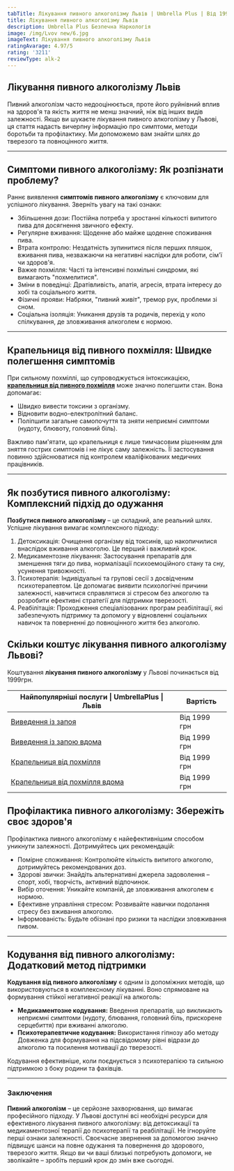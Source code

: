 ```yaml
---
tabTitle: Лікування пивного алкоголізму Львів | Umbrella Plus | Від 1999 грн
title: Лікування пивного алкоголізму Львів
description: Umbrella Plus Безпечна Наркологія
image: /img/Lvov new/6.jpg
imageText: Лікування пивного алкоголізму Львів
ratingAvarage: 4.97/5
rating: '3211'
reviewType: alk-2
---
```


## Лікування пивного алкоголізму Львів

Пивний алкоголізм часто недооцінюється, проте його руйнівний вплив на здоров'я та якість життя не менш значний, ніж від інших видів залежності. Якщо ви шукаєте лікування пивного алкоголізму у Львові, ця стаття надасть вичерпну інформацію про симптоми, методи боротьби та профілактику. Ми допоможемо вам знайти шлях до тверезого та повноцінного життя.

***

## Симптоми пивного алкоголізму: Як розпізнати проблему?

Раннє виявлення **симптомів пивного алкоголізму** є ключовим для успішного лікування. Зверніть увагу на такі ознаки:

* Збільшення дози: Постійна потреба у зростанні кількості випитого пива для досягнення звичного ефекту.
* Регулярне вживання: Щоденне або майже щоденне споживання пива.
* Втрата контролю: Нездатність зупинитися після перших пляшок, вживання пива, незважаючи на негативні наслідки для роботи, сім'ї чи здоров'я.
* Важке похмілля: Часті та інтенсивні похмільні синдроми, які вимагають "похмелитися".
* Зміни в поведінці: Дратівливість, апатія, агресія, втрата інтересу до хобі та соціального життя.
* Фізичні прояви: Набряки, "пивний живіт", тремор рук, проблеми зі сном.
* Соціальна ізоляція: Уникання друзів та родичів, перехід у коло спілкування, де зловживання алкоголем є нормою.

***

## Крапельниця від пивного похмілля: Швидке полегшення симптомів

При сильному похміллі, що супроводжується інтоксикацією, **[крапельниця від пивного похмілля](https://umbrella-plus.com.ua/uk/lviv/kapelnica_ot_alkogola_lvov/)** може значно полегшити стан. Вона допомагає:

* Швидко вивести токсини з організму.
* Відновити водно-електролітний баланс.
* Поліпшити загальне самопочуття та зняти неприємні симптоми (нудоту, блювоту, головний біль).

Важливо пам'ятати, що крапельниця є лише тимчасовим рішенням для зняття гострих симптомів і не лікує саму залежність. Її застосування повинно здійснюватися під контролем кваліфікованих медичних працівників.

***

## Як позбутися пивного алкоголізму: Комплексний підхід до одужання

**Позбутися пивного алкоголізму** – це складний, але реальний шлях. Успішне лікування вимагає комплексного підходу:

1. Детоксикація: Очищення організму від токсинів, що накопичилися внаслідок вживання алкоголю. Це перший і важливий крок.
2. Медикаментозне лікування: Застосування препаратів для зменшення тяги до пива, нормалізації психоемоційного стану та сну, усунення тривожності.
3. Психотерапія: Індивідуальні та групові сесії з досвідченим психотерапевтом. Це допомагає виявити психологічні причини залежності, навчитися справлятися зі стресом без алкоголю та розробити ефективні стратегії для підтримки тверезості.
4. Реабілітація: Проходження спеціалізованих програм реабілітації, які забезпечують підтримку та допомогу у відновленні соціальних навичок та поверненні до повноцінного життя без алкоголю.

## Скільки коштує лікування пивного алкоголізму Львові?

Коштування **лікування пивного алкоголізму** у Львові починається від 1999грн.

| Найпопулярніші послуги \| UmbrellaPlus \| Львів                                                                 | Вартість     |
| --------------------------------------------------------------------------------------------------------------- | ------------ |
| [Виведення із запоя](https://umbrella-plus.com.ua/uk/lviv/vivod-iz-zapoia-lvov-ua/)                             | Від 1999 грн |
| [Виведення із запою вдома](https://umbrella-plus.com.ua/uk/lviv/vivod-iz-zapoia-na-domy-lv%D1%96v-ua/)          | Від 1999 грн |
| [Крапельниця від похмілля](https://umbrella-plus.com.ua/uk/lviv/kapelnica_ot_alkogola_lvov/)                    | Від 1999 грн |
| [Крапельниця від похмілля вдома](https://umbrella-plus.com.ua/uk/lviv/kapelnica_ot_alkogola_na-domy-lv%D1%96v/) | Від 1999 грн |

## Профілактика пивного алкоголізму: Збережіть своє здоров'я

Профілактика пивного алкоголізму є найефективнішим способом уникнути залежності. Дотримуйтесь цих рекомендацій:

* Помірне споживання: Контролюйте кількість випитого алкоголю, дотримуйтесь рекомендованих доз.
* Здорові звички: Знайдіть альтернативні джерела задоволення – спорт, хобі, творчість, активний відпочинок.
* Вибір оточення: Уникайте компаній, де зловживання алкоголем є нормою.
* Ефективне управління стресом: Розвивайте навички подолання стресу без вживання алкоголю.
* Інформованість: Будьте обізнані про ризики та наслідки зловживання пивом.

***

## Кодування від пивного алкоголізму: Додатковий метод підтримки

**Кодування від пивного алкоголізму** є одним із допоміжних методів, що використовуються в комплексному лікуванні. Воно спрямоване на формування стійкої негативної реакції на алкоголь:

* **Медикаментозне кодування:** Введення препаратів, що викликають неприємні симптоми (нудоту, блювання, головний біль, прискорене серцебиття) при вживанні алкоголю.
* **Психотерапевтичне кодування:** Використання гіпнозу або методу Довженка для формування на підсвідомому рівні відрази до алкоголю та посилення мотивації до тверезості.

Кодування ефективніше, коли поєднується з психотерапією та сильною підтримкою з боку родини та фахівців.

***

### Заключення

**Пивний алкоголізм** – це серйозне захворювання, що вимагає професійного підходу. У Львові доступні всі необхідні ресурси для ефективного лікування пивного алкоголізму: від детоксикації та медикаментозної терапії до психотерапії та реабілітації. Не ігноруйте перші ознаки залежності. Своєчасне звернення за допомогою значно підвищує шанси на повне одужання та повернення до здорового, тверезого життя. Якщо ви чи ваші близькі потребують допомоги, не зволікайте – зробіть перший крок до змін вже сьогодні.
